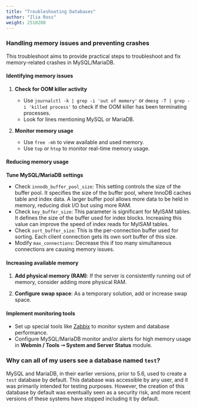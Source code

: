 ```yaml
---
title: "Troubleshooting Databases"
author: "Ilia Ross"
weight: 2510200
---
```


### Handling memory issues and preventing crashes

This troubleshoot aims to provide practical steps to troubleshoot and fix memory-related crashes in MySQL/MariaDB.

#### Identifying memory issues

1. **Check for OOM killer activity**
   - Use `journalctl -k | grep -i 'out of memory'` or `dmesg -T | grep -i 'killed process'` to check if the OOM killer has been terminating processes.
   - Look for lines mentioning MySQL or MariaDB.

2. **Monitor memory usage**
   - Use `free -mh` to view available and used memory.
   - Use `top` or `htop` to monitor real-time memory usage.

#### Reducing memory usage

**Tune MySQL/MariaDB settings**
   - Check `innodb_buffer_pool_size`: This setting controls the size of the buffer pool. It specifies the size of the buffer pool, where InnoDB caches table and index data. A larger buffer pool allows more data to be held in memory, reducing disk I/O but using more RAM.
   - Check `key_buffer_size`: This parameter is significant for MyISAM tables. It defines the size of the buffer used for index blocks. Increasing this value can improve the speed of index reads for MyISAM tables.
   - Check `sort_buffer_size`: This is the per-connection buffer used for sorting. Each client connection gets its own sort buffer of this size.
   - Modify `max_connections`: Decrease this if too many simultaneous connections are causing memory issues.

#### Increasing available memory

1. **Add physical memory (RAM)**: If the server is consistently running out of memory, consider adding more physical RAM.

2. **Configure swap space**: As a temporary solution, add or increase swap space.

#### Implement monitoring tools
   - Set up special tools like [Zabbix](https://www.zabbix.com/download) to monitor system and database performance.
   - Configure MySQL/MariaDB monitor and/or alerts for high memory usage in **Webmin / Tools ⇾ System and Server Status** module.

### Why can all of my users see a database named `test`?
MySQL and MariaDB, in their earlier versions, prior to 5.6, used to create a `test` database by default. This database was accessible by any user, and it was primarily intended for testing purposes. However, the creation of this database by default was eventually seen as a security risk, and more recent versions of these systems have stopped including it by default.

